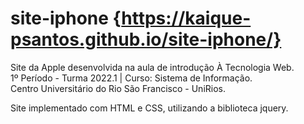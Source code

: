 # site-iphone {https://kaique-psantos.github.io/site-iphone/}
Site da Apple desenvolvida na aula de introdução À Tecnologia Web.<br>
1º Período - Turma 2022.1 | Curso: Sistema de Informação.<br>
Centro Universitário do Rio São Francisco - UniRios.<br>

Site implementado com HTML e CSS, utilizando a biblioteca jquery.<br>
